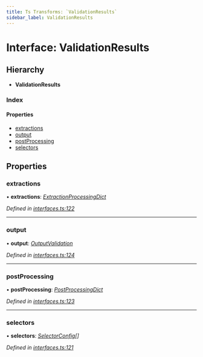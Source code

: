 ```yaml
---
title: Ts Transforms: `ValidationResults`
sidebar_label: ValidationResults
---
```


# Interface: ValidationResults

## Hierarchy

* **ValidationResults**

### Index

#### Properties

* [extractions](validationresults.md#extractions)
* [output](validationresults.md#output)
* [postProcessing](validationresults.md#postprocessing)
* [selectors](validationresults.md#selectors)

## Properties

###  extractions

• **extractions**: *[ExtractionProcessingDict](extractionprocessingdict.md)*

*Defined in [interfaces.ts:122](https://github.com/terascope/teraslice/blob/a2250fb9/packages/ts-transforms/src/interfaces.ts#L122)*

___

###  output

• **output**: *[OutputValidation](outputvalidation.md)*

*Defined in [interfaces.ts:124](https://github.com/terascope/teraslice/blob/a2250fb9/packages/ts-transforms/src/interfaces.ts#L124)*

___

###  postProcessing

• **postProcessing**: *[PostProcessingDict](postprocessingdict.md)*

*Defined in [interfaces.ts:123](https://github.com/terascope/teraslice/blob/a2250fb9/packages/ts-transforms/src/interfaces.ts#L123)*

___

###  selectors

• **selectors**: *[SelectorConfig](selectorconfig.md)[]*

*Defined in [interfaces.ts:121](https://github.com/terascope/teraslice/blob/a2250fb9/packages/ts-transforms/src/interfaces.ts#L121)*
